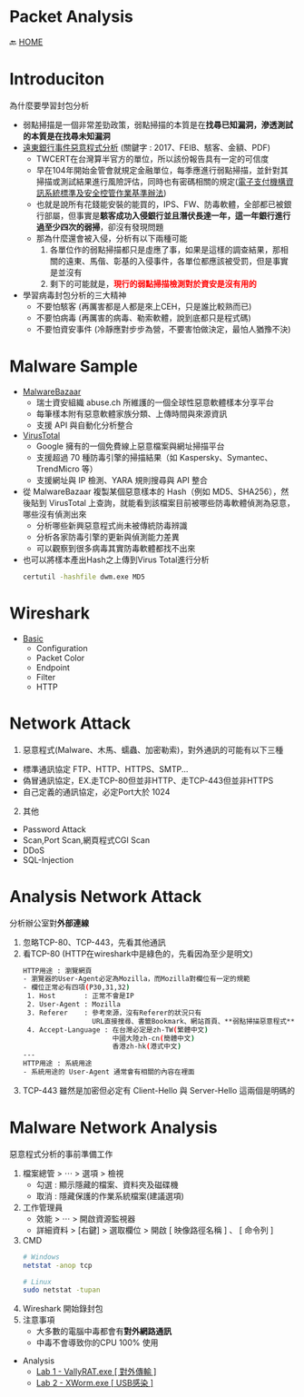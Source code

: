 Packet Analysis
===
🔙 [HOME](../../HOME.md)


# Introduciton
為什麼要學習封包分析
- 弱點掃描是一個非常差勁政策，弱點掃描的本質是在**找尋已知漏洞，**滲透測試的本質是在**找尋未知漏洞**
- [遠東銀行事件惡意程式分析](https://blogs.longwin.com.tw/wordpress/201710-TWCERTCC-MIFR.pdf) (關鍵字 : 2017、FEIB、駭客、金額、PDF)
  - TWCERT在台灣算半官方的單位，所以該份報告具有一定的可信度
  - 早在104年開始金管會就規定金融單位，每季應進行弱點掃描，並針對其掃描或測試結果進行風險評估，同時也有密碼相關的規定([電子支付機構資訊系統標準及安全控管作業基準辦法](https://law.fsc.gov.tw/LawContent.aspx?id=GL001541))
  - 也就是說所有花錢能安裝的能買的，IPS、FW、防毒軟體，全部都已被銀行部屬，但事實是**駭客成功入侵銀行並且潛伏長達一年，這一年銀行進行過至少四次的弱掃**，卻沒有發現問題
  - 那為什麼還會被入侵，分析有以下兩種可能
    1. 各單位作的弱點掃描都只是虛應了事，如果是這樣的調查結果，那相關的遠東、馬偕、彰基的入侵事件，各單位都應該被受罰，但是事實是並沒有
    2. 剩下的可能就是，**<font color="red">現行的弱點掃描檢測對於資安是沒有用的</font>**
- 學習病毒封包分析的三大精神
  - 不要怕駭客 (再厲害都是人都是來上CEH，只是誰比較熟而已)
  - 不要怕病毒 (再厲害的病毒、勒索軟體，說到底都只是程式碼)
  - 不要怕資安事件 (冷靜應對步步為營，不要害怕做決定，最怕人猶豫不決)

# Malware Sample
- [MalwareBazaar](https://bazaar.abuse.ch/)
  - 瑞士資安組織 abuse.ch 所維護的一個全球性惡意軟體樣本分享平台
  - 每筆樣本附有惡意軟體家族分類、上傳時間與來源資訊
  - 支援 API 與自動化分析整合
- [VirusTotal](https://www.virustotal.com/)
  - Google 擁有的一個免費線上惡意檔案與網址掃描平台
  - 支援超過 70 種防毒引擎的掃描結果（如 Kaspersky、Symantec、TrendMicro 等）
  - 支援網址與 IP 檢測、YARA 規則搜尋與 API 整合
- 從 MalwareBazaar 複製某個惡意樣本的 Hash（例如 MD5、SHA256），然後貼到 VirusTotal 上查詢，就能看到該檔案目前被哪些防毒軟體偵測為惡意，哪些沒有偵測出來
  - 分析哪些新興惡意程式尚未被傳統防毒辨識
  - 分析各家防毒引擎的更新與偵測能力差異
  - 可以觀察到很多病毒其實防毒軟體都找不出來
- 也可以將樣本產出Hash之上傳到Virus Total進行分析
    ```bash
    certutil -hashfile dwm.exe MD5
    ```

# Wireshark
- [Basic](./Wireshark/Basic.md)
  - Configuration
  - Packet Color
  - Endpoint
  - Filter
  - HTTP


# Network Attack
1. 惡意程式(Malware、木馬、蠕蟲、加密勒索)，對外通訊的可能有以下三種
  - 標準通訊協定 FTP、HTTP、HTTPS、SMTP...
  - 偽冒通訊協定，EX.走TCP-80但並非HTTP、走TCP-443但並非HTTPS
  - 自己定義的通訊協定，必定Port大於 1024
2. 其他
  - Password Attack
  - Scan,Port Scan,網頁程式CGI Scan
  - DDoS
  - SQL-Injection  

# Analysis Network Attack
分析辦公室對**外部連線**
1. 忽略TCP-80、TCP-443，先看其他通訊
2. 看TCP-80 (HTTP在wireshark中是綠色的，先看因為至少是明文)
   ```bash
   HTTP用途 : 瀏覽網頁
   - 瀏覽器的User-Agent必定為Mozilla，而Mozilla對欄位有一定的規範
   - 欄位正常必有四項(P30,31,32)
    1. Host       : 正常不會是IP
    2. User-Agent : Mozilla
    3. Referer    : 參考來源，沒有Referer的狀況只有
                    URL直接搜尋、書籤Bookmark、網站首頁、**弱點掃描惡意程式**
    4. Accept-Language : 在台灣必定是zh-TW(繁體中文)
                         中國大陸zh-cn(簡體中文)
                         香港zh-hk(港式中文)
   ---
   HTTP用途 : 系統用途
   - 系統用途的 User-Agent 通常會有相關的內容在裡面
   ```
3. TCP-443
    雖然是加密但必定有 Client-Hello 與 Server-Hello 這兩個是明碼的

# Malware Network Analysis
惡意程式分析的事前準備工作
1. 檔案總管 > ⋯ > 選項 > 檢視 
   - 勾選 : 顯示隱藏的檔案、資料夾及磁碟機
   - 取消 : 隱藏保護的作業系統檔案(建議選項)
2. 工作管理員
   - 效能 > ⋯ > 開啟資源監視器
   - 詳細資料 > [右鍵] > 選取欄位 > 開啟 [ 映像路徑名稱 ] 、 [ 命令列 ]
3. CMD
    ```bash
    # Windows
    netstat -anop tcp

    # Linux
    sudo netstat -tupan
    ```
4. Wireshark 開始錄封包
5. 注意事項
   - 大多數的電腦中毒都會有**對外網路通訊**
   - 中毒不會導致你的CPU 100% 使用
- Analysis
  - [Lab 1 - VallyRAT.exe [ 對外傳輸 ]](./Malware%20Analysis/Lab%201%20-%20VallyRAT.exe%20[%20對外傳輸%20].md)
  - [Lab 2 - XWorm.exe [ USB感染 ]](./Malware%20Analysis/Lab%202%20-%20XWorm.exe%20[%20USB感染%20].md)

